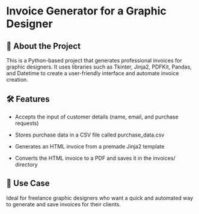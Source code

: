 # Invoice Generator for a Graphic Designer
## 📌 About the Project
This is a Python-based project that generates professional invoices for graphic designers. It uses libraries such as Tkinter, Jinja2, PDFKit, Pandas, and Datetime to create a user-friendly interface and automate invoice creation.

## 🛠️ Features
- Accepts the input of customer details (name, email, and purchase requests)

- Stores purchase data in a CSV file called purchase_data.csv

- Generates an HTML invoice from a premade Jinja2 template

- Converts the HTML invoice to a PDF and saves it in the invoices/ directory

## 🧾 Use Case
Ideal for freelance graphic designers who want a quick and automated way to generate and save invoices for their clients.

